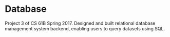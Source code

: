 # Database

Project 3 of CS 61B Spring 2017. Designed and built relational database management system backend, enabling users to query datasets using SQL.
